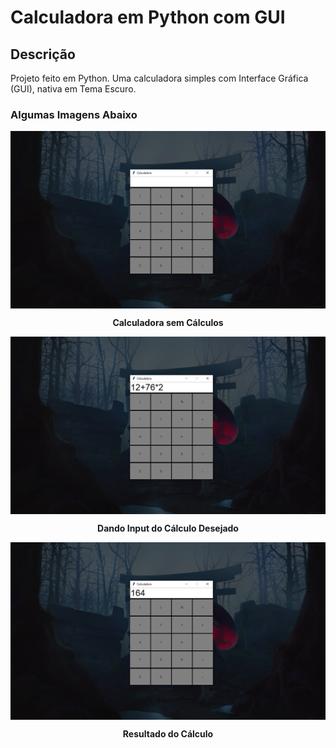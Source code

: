 # Calculadora em Python com GUI

## Descrição

Projeto feito em Python. Uma calculadora simples com Interface Gráfica (GUI), nativa em Tema Escuro.

### Algumas Imagens Abaixo

<img align="center" src="screenshot/print1.png">

<p align="center"><b>Calculadora sem Cálculos</b></p>



<img align="center" src="screenshot/print2.png">

<p align="center"><b>Dando Input do Cálculo Desejado</b></p>



<img align="center" src="screenshot/print3.png">

<p align="center"><b>Resultado do Cálculo</b></p>
